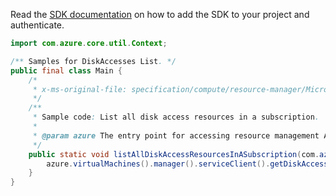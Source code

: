 Read the [SDK documentation](https://github.com/Azure/azure-sdk-for-java/blob/azure-resourcemanager_2.15.0/sdk/resourcemanager/azure-resourcemanager/README.md) on how to add the SDK to your project and authenticate.

```java
import com.azure.core.util.Context;

/** Samples for DiskAccesses List. */
public final class Main {
    /*
     * x-ms-original-file: specification/compute/resource-manager/Microsoft.Compute/stable/2021-12-01/examples/ListDiskAccessesInASubscription.json
     */
    /**
     * Sample code: List all disk access resources in a subscription.
     *
     * @param azure The entry point for accessing resource management APIs in Azure.
     */
    public static void listAllDiskAccessResourcesInASubscription(com.azure.resourcemanager.AzureResourceManager azure) {
        azure.virtualMachines().manager().serviceClient().getDiskAccesses().list(Context.NONE);
    }
}
```
